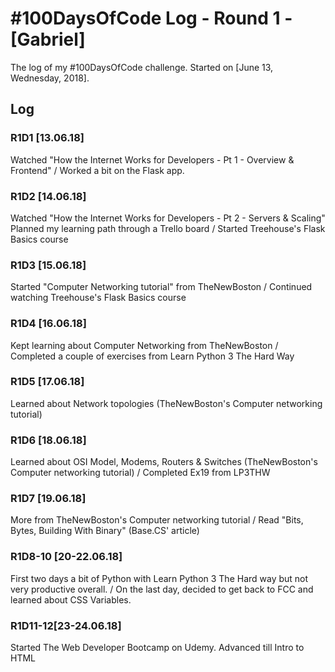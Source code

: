 # #100DaysOfCode Log - Round 1 - [Gabriel]

The log of my #100DaysOfCode challenge. Started on [June 13, Wednesday, 2018].

## Log

### R1D1 [13.06.18]
Watched "How the Internet Works for Developers - Pt 1 - Overview & Frontend" /
Worked a bit on the Flask app.

### R1D2 [14.06.18]
Watched "How the Internet Works for Developers - Pt 2 - Servers & Scaling"
Planned my learning path through a Trello board /
Started Treehouse's Flask Basics course

### R1D3 [15.06.18]
Started "Computer Networking tutorial" from TheNewBoston /
Continued watching Treehouse's Flask Basics course

### R1D4 [16.06.18]
Kept learning about Computer Networking from TheNewBoston  / 
Completed a couple of exercises from Learn Python 3 The Hard Way

### R1D5 [17.06.18]
Learned about Network topologies (TheNewBoston's Computer networking tutorial)

### R1D6 [18.06.18]
Learned about OSI Model, Modems, Routers & Switches (TheNewBoston's Computer networking tutorial) /
Completed Ex19 from LP3THW

### R1D7 [19.06.18]
More from TheNewBoston's Computer networking tutorial /
Read "Bits, Bytes, Building With Binary" (Base.CS' article)

### R1D8-10 [20-22.06.18]
First two days a bit of Python with Learn Python 3 The Hard way but not very productive overall. /
On the last day, decided to get back to FCC and learned about CSS Variables.

### R1D11-12[23-24.06.18]
Started The Web Developer Bootcamp on Udemy. Advanced till Intro to HTML
